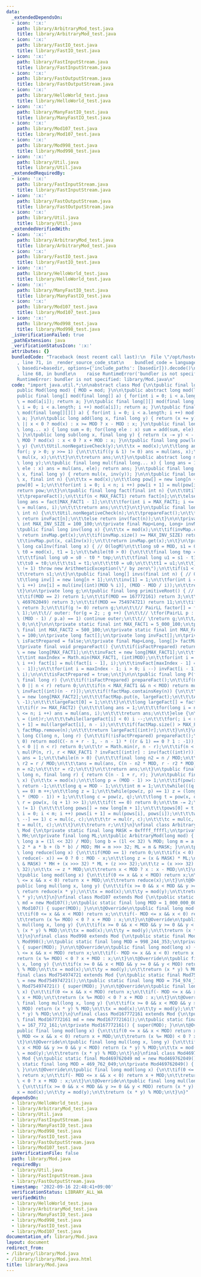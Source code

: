 ```yaml
---
data:
  _extendedDependsOn:
  - icon: ':x:'
    path: library/ArbitraryMod_test.java
    title: library/ArbitraryMod_test.java
  - icon: ':x:'
    path: library/FastIO_test.java
    title: library/FastIO_test.java
  - icon: ':x:'
    path: library/FastInputStream.java
    title: library/FastInputStream.java
  - icon: ':x:'
    path: library/FastOutputStream.java
    title: library/FastOutputStream.java
  - icon: ':x:'
    path: library/HelloWorld_test.java
    title: library/HelloWorld_test.java
  - icon: ':x:'
    path: library/ManyFastIO_test.java
    title: library/ManyFastIO_test.java
  - icon: ':x:'
    path: library/Mod107_test.java
    title: library/Mod107_test.java
  - icon: ':x:'
    path: library/Mod998_test.java
    title: library/Mod998_test.java
  - icon: ':x:'
    path: library/Util.java
    title: library/Util.java
  _extendedRequiredBy:
  - icon: ':x:'
    path: library/FastInputStream.java
    title: library/FastInputStream.java
  - icon: ':x:'
    path: library/FastOutputStream.java
    title: library/FastOutputStream.java
  - icon: ':x:'
    path: library/Util.java
    title: library/Util.java
  _extendedVerifiedWith:
  - icon: ':x:'
    path: library/ArbitraryMod_test.java
    title: library/ArbitraryMod_test.java
  - icon: ':x:'
    path: library/FastIO_test.java
    title: library/FastIO_test.java
  - icon: ':x:'
    path: library/HelloWorld_test.java
    title: library/HelloWorld_test.java
  - icon: ':x:'
    path: library/ManyFastIO_test.java
    title: library/ManyFastIO_test.java
  - icon: ':x:'
    path: library/Mod107_test.java
    title: library/Mod107_test.java
  - icon: ':x:'
    path: library/Mod998_test.java
    title: library/Mod998_test.java
  _isVerificationFailed: true
  _pathExtension: java
  _verificationStatusIcon: ':x:'
  attributes: {}
  bundledCode: "Traceback (most recent call last):\n  File \"/opt/hostedtoolcache/Python/3.10.6/x64/lib/python3.10/site-packages/onlinejudge_verify/documentation/build.py\"\
    , line 71, in _render_source_code_stat\n    bundled_code = language.bundle(stat.path,\
    \ basedir=basedir, options={'include_paths': [basedir]}).decode()\n  File \"/opt/hostedtoolcache/Python/3.10.6/x64/lib/python3.10/site-packages/onlinejudge_verify/languages/user_defined.py\"\
    , line 68, in bundle\n    raise RuntimeError('bundler is not specified: {}'.format(str(path)))\n\
    RuntimeError: bundler is not specified: library/Mod.java\n"
  code: "import java.util.*;\n\nabstract class Mod {\n\tpublic final long MOD;\n\t\
    public Mod(long mod) { MOD = mod; }\n\n\tpublic abstract long mod(long x);\n\t\
    public final long[] mod(final long[] a) { for(int i = 0; i < a.length; i ++) a[i]\
    \ = mod(a[i]); return a; }\n\tpublic final long[][] mod(final long[][] a) { for(int\
    \ i = 0; i < a.length; i ++) mod(a[i]); return a; }\n\tpublic final long[][][]\
    \ mod(final long[][][] a) { for(int i = 0; i < a.length; i ++) mod(a[i]); return\
    \ a; }\n\n\tpublic long add(long x, final long y) { return (x += y) >= MOD * 2\
    \ || x < 0 ? mod(x) : x >= MOD ? x - MOD : x; }\n\tpublic final long sum(final\
    \ long... x) { long sum = 0; for(long ele : x) sum = add(sum, ele); return sum;\
    \ }\n\tpublic long sub(long x, final long y) { return (x -= y) < - MOD || x >=\
    \ MOD ? mod(x) : x < 0 ? x + MOD : x; }\n\tpublic final long pow(long x, long\
    \ y) {\n\t\tUtil.nonNegativeCheck(y);\n\t\tx = mod(x);\n\t\tlong ans = 1;\n\t\t\
    for(; y > 0; y >>= 1) {\n\t\t\tif((y & 1) != 0) ans = mul(ans, x);\n\t\t\tx =\
    \ mul(x, x);\n\t\t}\n\t\treturn ans;\n\t}\n\tpublic abstract long mul(long x,\
    \ long y);\n\tpublic final long mul(final long... x) { long ans = 1; for(long\
    \ ele : x) ans = mul(ans, ele); return ans; }\n\tpublic final long div(final long\
    \ x, final long y) { return mul(x, inv(y)); }\n\n\tpublic final long[] pows(long\
    \ x, final int n) {\n\t\tx = mod(x);\n\t\tlong pow[] = new long[n + 1];\n\t\t\
    pow[0] = 1;\n\t\tfor(int i = 0; i < n; i ++) pow[i + 1] = mul(pow[i], x);\n\t\t\
    return pow;\n\t}\n\tpublic final long fact(final int n) {\n\t\tUtil.nonNegativeCheck(n);\n\
    \t\tprepareFact();\n\t\tif(n < MAX_FACT1) return fact[n];\n\t\telse {\n\t\t\t\
    long ans = fact[MAX_FACT1 - 1];\n\t\t\tfor(int i = MAX_FACT1; i <= n; i ++) ans\
    \ = mul(ans, i);\n\t\t\treturn ans;\n\t\t}\n\t}\n\tpublic final long invFact(final\
    \ int n) {\n\t\tUtil.nonNegativeCheck(n);\n\t\tprepareFact();\n\t\tif(n < MAX_FACT1)\
    \ return invFact[n];\n\t\telse return inv(fact(n));\n\t}\n\n\tprivate static final\
    \ int MAX_INV_SIZE = 100_100;\n\tprivate final Map<Long, Long> invMap = new HashMap<>();\n\
    \tpublic final long inv(long x) {\n\t\tx = mod(x);\n\t\tif(invMap.containsKey(x))\
    \ return invMap.get(x);\n\t\tif(invMap.size() >= MAX_INV_SIZE) return calInv(x);\n\
    \t\tinvMap.put(x, calInv(x));\n\t\treturn invMap.get(x);\n\t}\n\tprivate final\
    \ long calInv(final long x) { // O(logM)\n\t\tlong s0 = MOD, s1 = 0;\n\t\tlong\
    \ t0 = mod(x), t1 = 1;\n\t\twhile(t0 > 0) {\n\t\t\tfinal long tmp = s0 / t0;\n\
    \t\t\tfinal long u0 = s0 - t0 * tmp;\n\t\t\tfinal long u1 = s1 - t1 * tmp;\n\t\
    \t\ts0 = t0;\n\t\t\ts1 = t1;\n\t\t\tt0 = u0;\n\t\t\tt1 = u1;\n\t\t}\n\t\tif(s0\
    \ != 1) throw new ArithmeticException(\"/ by zero\");\n\t\tif(s1 < 0) s1 += MOD;\n\
    \t\treturn s1;\n\t}\n\tpublic final long[] invs(final int n) { // O(N)\n\t\tUtil.positiveCheck(n);\n\
    \t\tlong inv[] = new long[n + 1];\n\t\tinv[1] = 1;\n\t\tfor(int i = 2; i <= n;\
    \ i ++) inv[i] = mul(inv[(int)(MOD % i)], (MOD - MOD / i));\n\t\treturn inv;\n\
    \t}\n\n\tprivate long g;\n\tpublic final long primitiveRoot() { // O(1) or O(M^(1/2))\n\
    \t\tif(MOD == 2) return 1;\n\t\tif(MOD == 167772161) return 3;\n\t\tif(MOD ==\
    \ 469762049) return 3;\n\t\tif(MOD == 754974721) return 11;\n\t\tif(MOD == 998244353)\
    \ return 3;\n\t\tif(g != 0) return g;\n\n\t\t// PairLL factor[] = factor(MOD -\
    \ 1);\n\t\t// outer: for(g = 2; ; g ++) {\n\t\t// \tfor(PairLL p : factor) if(pow(g,\
    \ (MOD - 1) / p.a) == 1) continue outer;\n\t\t// \treturn g;\n\t\t// }\n\t\treturn\
    \ 0;\n\t}\n\n\tprivate static final int MAX_FACT1 = 5_000_100;\n\tprivate static\
    \ final int MAX_FACT2 = 500_100;\n\tprivate static final int MAX_FACT_MAP_SIZE\
    \ = 100;\n\tprivate long fact[];\n\tprivate long invFact[];\n\tprivate boolean\
    \ isFactPrepared = false;\n\tprivate final Map<Long, long[]> factMap = new HashMap<>();\n\
    \tprivate final void prepareFact() {\n\t\tif(isFactPrepared) return;\n\t\tfact\
    \ = new long[MAX_FACT1];\n\t\tinvFact = new long[MAX_FACT1];\n\t\tfact[0] = 1;\n\
    \t\tint maxIndex = Math.min(MAX_FACT1, (int)MOD);\n\t\tfor(int i = 1; i < maxIndex;\
    \ i ++) fact[i] = mul(fact[i - 1], i);\n\t\tinvFact[maxIndex - 1] = inv(fact[maxIndex\
    \ - 1]);\n\t\tfor(int i = maxIndex - 1; i > 0; i --) invFact[i - 1] = mul(invFact[i],\
    \ i);\n\n\t\tisFactPrepared = true;\n\t}\n\n\tpublic final long P(final long n,\
    \ final long r) {\n\t\tif(!isFactPrepared) prepareFact();\n\t\tif(n < 0 || r <\
    \ 0 || n < r) return 0;\n\t\tif(n < MAX_FACT1 && n < MOD) return mul(fact[(int)n],\
    \ invFact[(int)(n - r)]);\n\t\tif(!factMap.containsKey(n)) {\n\t\t\tlong largeFact[]\
    \ = new long[MAX_FACT2];\n\t\t\tfactMap.put(n, largeFact);\n\t\t\tArrays.fill(largeFact,\
    \ -1);\n\t\t\tlargeFact[0] = 1;\n\t\t}\n\t\tlong largeFact[] = factMap.get(n);\n\
    \t\tif(r >= MAX_FACT2) {\n\t\t\tlong ans = 1;\n\t\t\tfor(long i = n - r + 1; i\
    \ <= n; i ++) ans = mul(ans, i);\n\t\t\treturn ans;\n\t\t}else {\n\t\t\tint i\
    \ = (int)r;\n\t\t\twhile(largeFact[i] < 0) i --;\n\t\t\tfor(; i < r; i ++) largeFact[i\
    \ + 1] = mul(largeFact[i], n - i);\n\t\t\tif(factMap.size() > MAX_FACT_MAP_SIZE)\
    \ factMap.remove(n);\n\t\t\treturn largeFact[(int)r];\n\t\t}\n\t}\n\tpublic final\
    \ long C(long n, long r) {\n\t\tif(!isFactPrepared) prepareFact();\n\t\tif(n <\
    \ 0) return mod(C(- n + r - 1, - n - 1) * ((r & 1) == 0 ? 1 : -1));\n\t\tif(r\
    \ < 0 || n < r) return 0;\n\t\tr = Math.min(r, n - r);\n\t\tif(n < MOD) return\
    \ mul(P(n, r), r < MAX_FACT1 ? invFact[(int)r] : inv(fact((int)r)));\n\n\t\tlong\
    \ ans = 1;\n\t\twhile(n > 0) {\n\t\t\tfinal long n2 = n / MOD;\n\t\t\tfinal long\
    \ r2 = r / MOD;\n\t\t\tans = mul(ans, C(n - n2 * MOD, r - r2 * MOD));\n\t\t\t\
    n = n2;\n\t\t\tr = r2;\n\t\t}\n\t\treturn ans;\n\t}\n\tpublic final long H(final\
    \ long n, final long r) { return C(n - 1 + r, r); }\n\n\tpublic final long sqrt(long\
    \ x) {\n\t\tx = mod(x);\n\t\tlong p = (MOD - 1) >> 1;\n\t\tif(pow(x, p) != 1)\
    \ return -1;\n\t\tlong q = MOD - 1;\n\t\tint m = 1;\n\t\twhile(((q >>= 1) & 1)\
    \ == 0) m ++;\n\t\tlong z = 1;\n\t\twhile(pow(z, p) == 1) z = (long)Math.floor(Math.random()\
    \ * (MOD - 1)) + 1;\n\t\tlong c = pow(z, q);\n\t\tlong t = pow(x, q);\n\t\tlong\
    \ r = pow(x, (q + 1) >> 1);\n\t\tif(t == 0) return 0;\n\t\tm -= 2;\n\t\twhile(t\
    \ != 1) {\n\t\t\tlong pows[] = new long[m + 1];\n\t\t\tpows[0] = t;\n\t\t\tfor(int\
    \ i = 0; i < m; i ++) pows[i + 1] = mul(pows[i], pows[i]);\n\t\t\twhile(pows[m\
    \ --] == 1) c = mul(c, c);\n\t\t\tr = mul(r, c);\n\t\t\tc = mul(c, c);\n\t\t\t\
    t = mul(t, c);\n\t\t}\n\t\treturn r;\n\t}\n}\nfinal class ArbitraryMod extends\
    \ Mod {\n\tprivate static final long MASK = 0xffff_ffffl;\n\tprivate final long\
    \ MH;\n\tprivate final long ML;\n\tpublic ArbitraryMod(long mod) { super(mod);\
    \ long a = (1l << 32) / MOD; long b = (1l << 32) % MOD; long m = a * a * MOD +\
    \ 2 * a * b + (b * b) / MOD; MH = m >>> 32; ML = m & MASK; }\n\n\tprivate final\
    \ long reduce(long x) {\n\t\tif(MOD == 1) return 0;\n\t\tif(x < 0) return (x =\
    \ reduce(- x)) == 0 ? 0 : MOD - x;\n\t\tlong z = (x & MASK) * ML;\n\t\tz = (x\
    \ & MASK) * MH + (x >>> 32) * ML + (z >>> 32);\n\t\tz = (x >>> 32) * MH + (z >>>\
    \ 32);\n\t\tx -= z * MOD;\n\t\treturn x < MOD ? x : x - MOD;\n\t}\n\t@Override\n\
    \tpublic long mod(long x) {\n\t\tif(0 <= x && x < MOD) return x;\n\t\tif(- MOD\
    \ <= x && x < 0) return x + MOD;\n\t\treturn reduce(x);\n\t}\n\t@Override\n\t\
    public long mul(long x, long y) {\n\t\tif(x >= 0 && x < MOD && y >= 0 && y < MOD)\
    \ return reduce(x * y);\n\t\tx = mod(x);\n\t\ty = mod(y);\n\t\treturn reduce(x\
    \ * y);\n\t}\n}\nfinal class Mod107 extends Mod {\n\tpublic static final Mod107\
    \ md = new Mod107();\n\tpublic static final long MOD = 1_000_000_007;\n\tprivate\
    \ Mod107() { super(MOD); }\n\n\t@Override\n\tpublic final long mod(long x) {\n\
    \t\tif(0 <= x && x < MOD) return x;\n\t\tif(- MOD <= x && x < 0) return x + MOD;\n\
    \t\treturn (x %= MOD) < 0 ? x + MOD : x;\n\t}\n\t@Override\n\tpublic final long\
    \ mul(long x, long y) {\n\t\tif(x >= 0 && x < MOD && y >= 0 && y < MOD) return\
    \ (x * y) % MOD;\n\t\tx = mod(x);\n\t\ty = mod(y);\n\t\treturn (x * y) % MOD;\n\
    \t}\n}\nfinal class Mod998 extends Mod {\n\tpublic static final Mod998 md = new\
    \ Mod998();\n\tpublic static final long MOD = 998_244_353;\n\tprivate Mod998()\
    \ { super(MOD); }\n\n\t@Override\n\tpublic final long mod(long x) {\n\t\tif(0\
    \ <= x && x < MOD) return x;\n\t\tif(- MOD <= x && x < 0) return x + MOD;\n\t\t\
    return (x %= MOD) < 0 ? x + MOD : x;\n\t}\n\t@Override\n\tpublic final long mul(long\
    \ x, long y) {\n\t\tif(x >= 0 && x < MOD && y >= 0 && y < MOD) return (x * y)\
    \ % MOD;\n\t\tx = mod(x);\n\t\ty = mod(y);\n\t\treturn (x * y) % MOD;\n\t}\n}\n\
    final class Mod754974721 extends Mod {\n\tpublic static final Mod754974721 md\
    \ = new Mod754974721();\n\tpublic static final long MOD = 754_974_721;\n\tprivate\
    \ Mod754974721() { super(MOD); }\n\n\t@Override\n\tpublic final long mod(long\
    \ x) {\n\t\tif(0 <= x && x < MOD) return x;\n\t\tif(- MOD <= x && x < 0) return\
    \ x + MOD;\n\t\treturn (x %= MOD) < 0 ? x + MOD : x;\n\t}\n\t@Override\n\tpublic\
    \ final long mul(long x, long y) {\n\t\tif(x >= 0 && x < MOD && y >= 0 && y <\
    \ MOD) return (x * y) % MOD;\n\t\tx = mod(x);\n\t\ty = mod(y);\n\t\treturn (x\
    \ * y) % MOD;\n\t}\n}\nfinal class Mod167772161 extends Mod {\n\tpublic static\
    \ final Mod167772161 md = new Mod167772161();\n\tpublic static final long MOD\
    \ = 167_772_161;\n\tprivate Mod167772161() { super(MOD); }\n\n\t@Override\n\t\
    public final long mod(long x) {\n\t\tif(0 <= x && x < MOD) return x;\n\t\tif(-\
    \ MOD <= x && x < 0) return x + MOD;\n\t\treturn (x %= MOD) < 0 ? x + MOD : x;\n\
    \t}\n\t@Override\n\tpublic final long mul(long x, long y) {\n\t\tif(x >= 0 &&\
    \ x < MOD && y >= 0 && y < MOD) return (x * y) % MOD;\n\t\tx = mod(x);\n\t\ty\
    \ = mod(y);\n\t\treturn (x * y) % MOD;\n\t}\n}\nfinal class Mod469762049 extends\
    \ Mod {\n\tpublic static final Mod469762049 md = new Mod469762049();\n\tpublic\
    \ static final long MOD = 469_762_049;\n\tprivate Mod469762049() { super(MOD);\
    \ }\n\n\t@Override\n\tpublic final long mod(long x) {\n\t\tif(0 <= x && x < MOD)\
    \ return x;\n\t\tif(- MOD <= x && x < 0) return x + MOD;\n\t\treturn (x %= MOD)\
    \ < 0 ? x + MOD : x;\n\t}\n\t@Override\n\tpublic final long mul(long x, long y)\
    \ {\n\t\tif(x >= 0 && x < MOD && y >= 0 && y < MOD) return (x * y) % MOD;\n\t\t\
    x = mod(x);\n\t\ty = mod(y);\n\t\treturn (x * y) % MOD;\n\t}\n}"
  dependsOn:
  - library/HelloWorld_test.java
  - library/ArbitraryMod_test.java
  - library/Util.java
  - library/FastInputStream.java
  - library/ManyFastIO_test.java
  - library/Mod998_test.java
  - library/FastIO_test.java
  - library/FastOutputStream.java
  - library/Mod107_test.java
  isVerificationFile: false
  path: library/Mod.java
  requiredBy:
  - library/Util.java
  - library/FastInputStream.java
  - library/FastOutputStream.java
  timestamp: '2022-09-16 22:48:41+09:00'
  verificationStatus: LIBRARY_ALL_WA
  verifiedWith:
  - library/HelloWorld_test.java
  - library/ArbitraryMod_test.java
  - library/ManyFastIO_test.java
  - library/Mod998_test.java
  - library/FastIO_test.java
  - library/Mod107_test.java
documentation_of: library/Mod.java
layout: document
redirect_from:
- /library/library/Mod.java
- /library/library/Mod.java.html
title: library/Mod.java
---
```

